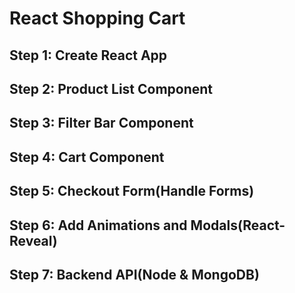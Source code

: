 # React Shopping Cart

## Step 1: Create React App

## Step 2: Product List Component

## Step 3: Filter Bar Component

## Step 4: Cart Component

## Step 5: Checkout Form(Handle Forms)

## Step 6: Add Animations and Modals(React-Reveal)

## Step 7: Backend API(Node & MongoDB)
